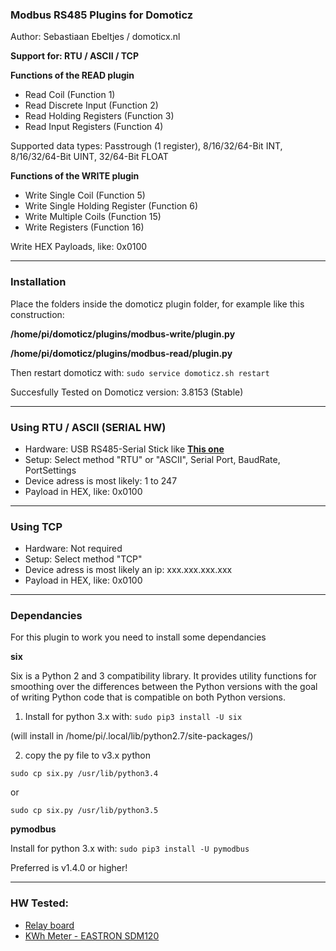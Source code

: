 ### Modbus RS485 Plugins for Domoticz
Author: Sebastiaan Ebeltjes / domoticx.nl

**Support for: RTU / ASCII / TCP**

**Functions of the READ plugin**

* Read Coil (Function 1)
* Read Discrete Input (Function 2)
* Read Holding Registers (Function 3)
* Read Input Registers (Function 4)

Supported data types: Passtrough (1 register), 8/16/32/64-Bit INT, 8/16/32/64-Bit UINT, 32/64-Bit FLOAT

**Functions of the WRITE plugin**

* Write Single Coil (Function 5)
* Write Single Holding Register (Function 6)
* Write Multiple Coils (Function 15)
* Write Registers (Function 16)

Write HEX Payloads, like: 0x0100

-----
### Installation

Place the folders inside the domoticz plugin folder, for example like this construction:

**/home/pi/domoticz/plugins/modbus-write/plugin.py**

**/home/pi/domoticz/plugins/modbus-read/plugin.py**

Then restart domoticz with: ```sudo service domoticz.sh restart```

Succesfully Tested on Domoticz version: 3.8153 (Stable)

-----
### Using RTU / ASCII (SERIAL HW)

* Hardware: USB RS485-Serial Stick like **[This one](http://domoticx.nl/webwinkel/index.php?route=product/product&product_id=386)**
* Setup: Select method "RTU" or "ASCII", Serial Port, BaudRate, PortSettings
* Device adress is most likely: 1 to 247
* Payload in HEX, like: 0x0100

-----
### Using TCP

* Hardware: Not required
* Setup: Select method "TCP"
* Device adress is most likely an ip: xxx.xxx.xxx.xxx
* Payload in HEX, like: 0x0100

-----
### Dependancies

For this plugin to work you need to install some dependancies

**six**

Six is a Python 2 and 3 compatibility library. It provides utility functions for smoothing over the differences between the Python versions with the goal of writing Python code that is compatible on both Python versions.

1) Install for python 3.x with: ```sudo pip3 install -U six```

(will install in /home/pi/.local/lib/python2.7/site-packages/)

2) copy the py file to v3.x python

```sudo cp six.py /usr/lib/python3.4```

or

```sudo cp six.py /usr/lib/python3.5```

**pymodbus**

Install for python 3.x with: ```sudo pip3 install -U pymodbus```

Preferred is v1.4.0 or higher!

-----
### HW Tested:
* [Relay board](http://domoticx.com/modbus-relaisbord/)
* [KWh Meter - EASTRON SDM120](http://domoticx.com/modbus-kwh-meter-eastron-sdm120/)
